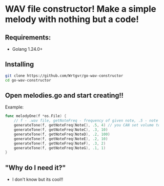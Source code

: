 # WAV file constructor! Make a simple melody with nothing but a code!
## Requirements:
- Golang 1.24.0+
## Installing
```bash
git clone https://github.com/Wrtgvr/go-wav-constructor
cd go-wav-constructor
```
## Open melodies.go and start creating!!
Example:
```go
func melodyOne(f *os.File) {
	// f - .wav file, getNoteFreq - frequency of given note, .5 - note duration in seconds, 4 - volume
	generateTone(f, getNoteFreq(NoteC), .5, 4) // you CAN set volume to 1+
	generateTone(f, getNoteFreq(NoteC), .3, 10)
	generateTone(f, getNoteFreq(NoteD), .2, 100)
	generateTone(f, getNoteFreq(NoteE), .2, 10)
	generateTone(f, getNoteFreq(NoteF), .3, 2)
	generateTone(f, getNoteFreq(NoteG), .1, 1)
}
```
## "Why do I need it?"
- I don't know but its cool!!
